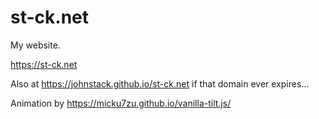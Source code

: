 # st-ck.net

My website. 

https://st-ck.net

Also at https://johnstack.github.io/st-ck.net if that domain ever expires...

Animation by https://micku7zu.github.io/vanilla-tilt.js/ 
